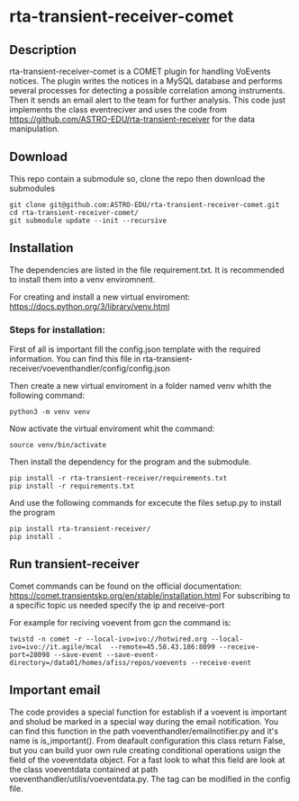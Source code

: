 # rta-transient-receiver-comet

## Description
rta-transient-receiver-comet is a COMET plugin for handling VoEvents notices. The plugin writes the notices in a MySQL database and performs several processes for detecting a possible correlation among instruments. Then it sends an email alert to the team for further analysis.
This code just implements the class eventreciver and uses the code from https://github.com/ASTRO-EDU/rta-transient-receiver for the data manipulation. 

## Download
This repo contain a submodule so, clone the repo then download the submodules
```
git clone git@github.com:ASTRO-EDU/rta-transient-receiver-comet.git
cd rta-transient-receiver-comet/
git submodule update --init --recursive
```

## Installation

The dependencies are listed in the file requirement.txt. It is recommended to install them into a venv enviromnent.

For creating and install a new virtual enviroment: https://docs.python.org/3/library/venv.html

### Steps for installation:

First of all is important fill the config.json template with the required information. You can find this file in rta-transient-receiver/voeventhandler/config/config.json

Then create a new virtual enviroment in a folder named venv whith the following command:
```
python3 -m venv venv
```
Now activate the virtual enviroment whit the command:
```
source venv/bin/activate
```
Then install the dependency for the program and the submodule.
```
pip install -r rta-transient-receiver/requirements.txt 
pip install -r requirements.txt
```
And use the following commands for excecute the files setup.py to install the program 
```
pip install rta-transient-receiver/
pip install .
```

## Run transient-receiver

Comet commands can be found on the official documentation: https://comet.transientskp.org/en/stable/installation.html
For subscribing to a specific topic us needed specify the ip and receive-port

For example for reciving voevent from gcn the command is: 

```
twistd -n comet -r --local-ivo=ivo://hotwired.org --local-ivo=ivo://it.agile/mcal  --remote=45.58.43.186:8099 --receive-port=28098 --save-event --save-event-directory=/data01/homes/afiss/repos/voevents --receive-event
```

## Important email 
The code provides a special function for establish if a voevent is important and sholud be marked in a special way during the email notification. 
You can find this function in the path voeventhandler/emailnotifier.py and it's name is is_important(). 
From deafault configuration this class return False, but you can build yuor own rule creating conditional operations usign the field of the voeventdata object. For a fast look to what this field are look at the class voeventdata contained at path voeventhandler/utilis/voeventdata.py. The tag can be modified in the config file.
